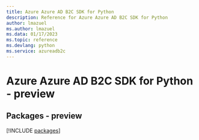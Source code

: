 ```yaml
---
title: Azure Azure AD B2C SDK for Python
description: Reference for Azure Azure AD B2C SDK for Python
author: lmazuel
ms.author: lmazuel
ms.data: 01/17/2023
ms.topic: reference
ms.devlang: python
ms.service: azureadb2c
---
```

# Azure Azure AD B2C SDK for Python - preview
## Packages - preview
[!INCLUDE [packages](azure-ad-b2c-index.md)]